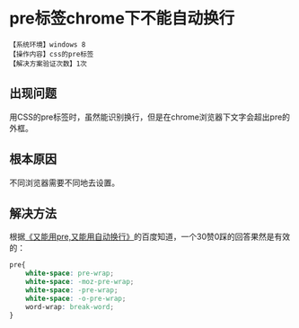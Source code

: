 # pre标签chrome下不能自动换行
`【系统环境】windows 8`  
`【操作内容】css的pre标签`  
`【解决方案验证次数】1次`  
## <i class="fa fa-question-circle"></i> 出现问题
用CSS的pre标签时，虽然能识别换行，但是在chrome浏览器下文字会超出pre的外框。
## <i class="fa fa-bullseye"></i> 根本原因
不同浏览器需要不同地去设置。
## <i class="fa fa-check-circle"></i> 解决方法
根据[《又能用pre,又能用自动换行》](https://zhidao.baidu.com/question/140406137.html)的百度知道，一个30赞0踩的回答果然是有效的：
```css
pre{
    white-space: pre-wrap;       
    white-space: -moz-pre-wrap;  
    white-space: -pre-wrap;      
    white-space: -o-pre-wrap;    
    word-wrap: break-word;       
}
```
